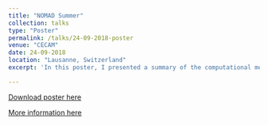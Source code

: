 ```yaml
---
title: "NOMAD Summer"
collection: talks
type: "Poster"
permalink: /talks/24-09-2018-poster
venue: "CECAM"
date: 24-09-2018
location: "Lausanne, Switzerland"
excerpt: 'In this poster, I presented a summary of the computational methods that we had developed so far to estimate the muon stopping sites in crystalline materials. The poster presented the Unperturbed Electrostatic Potential method, our ab initio-based method and also the new methods based on Tight-Binding calculations.'

---
```


[Download poster here](http://leandro-liborio.github.io/files/NOMAD_Poster.pdf)

[More information here](http://meetings.nomad-coe.eu/nomad-summer-2018/)

